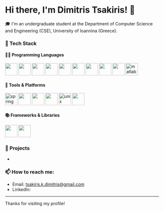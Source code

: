 # Hi there, I'm Dimitris Tsakiris! 👋

🎓 I'm an undergraduate student at the Department of Computer Science and Engineering (CSE), University of Ioannina (Greece).

### 🧠 Tech Stack

#### 👨‍💻 Programming Languages

<p>
  <img src="https://cdn.jsdelivr.net/gh/devicons/devicon/icons/python/python-original.svg" width="40" height="40"/>
  <img src="https://cdn.jsdelivr.net/gh/devicons/devicon/icons/java/java-original.svg" width="40" height="40"/>
  <img src="https://cdn.jsdelivr.net/gh/devicons/devicon/icons/c/c-original.svg" width="40" height="40"/>
  <img src="https://cdn.jsdelivr.net/gh/devicons/devicon/icons/cplusplus/cplusplus-original.svg" width="40" height="40"/>
  <img src="https://cdn.jsdelivr.net/gh/devicons/devicon/icons/csharp/csharp-original.svg" width="40" height="40"/>
  <img src="https://cdn.jsdelivr.net/gh/devicons/devicon/icons/mysql/mysql-original.svg" width="40" height="40"/>
  <img src="https://cdn.jsdelivr.net/gh/devicons/devicon/icons/haskell/haskell-original.svg" width="40" height="40"/>
  <img src="https://cdn.jsdelivr.net/gh/devicons/devicon/icons/html5/html5-original.svg" width="40" height="40"/>
  <img src="https://cdn.jsdelivr.net/gh/devicons/devicon/icons/css3/css3-original.svg" width="40" height="40"/>
  <img src="https://upload.wikimedia.org/wikipedia/commons/2/21/Matlab_Logo.png" alt="matlab" width="40" height="40"/>
</p>

#### 🧰 Tools & Platforms

<p>
  <img src="https://cdn.jsdelivr.net/gh/devicons/devicon/icons/spring/spring-original.svg" alt="spring" width="40" height="40"/>
  <img src="https://cdn.jsdelivr.net/gh/devicons/devicon/icons/git/git-original.svg" width="40" height="40"/>
  <img src="https://cdn.jsdelivr.net/gh/devicons/devicon/icons/github/github-original.svg" width="40" height="40"/>
  <img src="https://cdn.jsdelivr.net/gh/devicons/devicon/icons/linux/linux-original.svg" width="40" height="40"/>
  <img src="https://upload.wikimedia.org/wikipedia/commons/3/35/Tux.svg" alt="unix" width="40" height="40"/>
  <img src="https://cdn.jsdelivr.net/gh/devicons/devicon/icons/latex/latex-original.svg" width="40" height="40"/>
</p>

#### 📚 Frameworks & Libraries

<p>
  <img src="https://cdn.jsdelivr.net/gh/devicons/devicon/icons/unity/unity-original.svg" width="40" height="40"/>
  <img src="https://cdn.jsdelivr.net/gh/devicons/devicon/icons/opengl/opengl-original.svg" width="40" height="40"/>
</p>

### 🚀 Projects
- 

### 📫 How to reach me: 
- Email: tsakiris.k.dimitris@gmail.com
- LinkedIn: 

---

Thanks for visiting my profile!
